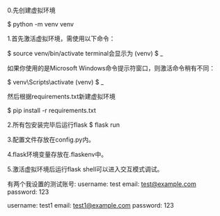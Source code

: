 0.先创建虚拟环境 

$ python -m venv venv

1.首先激活虚拟环境，需使用以下命令：

$ source venv/bin/activate
terminal会显示为
(venv) $ _

如果你使用的是Microsoft Windows命令提示符窗口，则激活命令稍有不同：

$ venv\Scripts\activate
(venv) $ _

然后根据requirements.txt新建虚拟环境

$ pip install -r requirements.txt


2.所有包安装完毕后运行flask
$ flask run

3.配置文件存放在config.py内。

4.flask环境变量存放在.flaskenv中。

5.激活虚拟环境后运行flask shell可以进入交互模式调试。


有两个我设置的测试账号:
username: test
email: test@example.com
password: 123

username: test1
email: test1@example.com
password: 123


